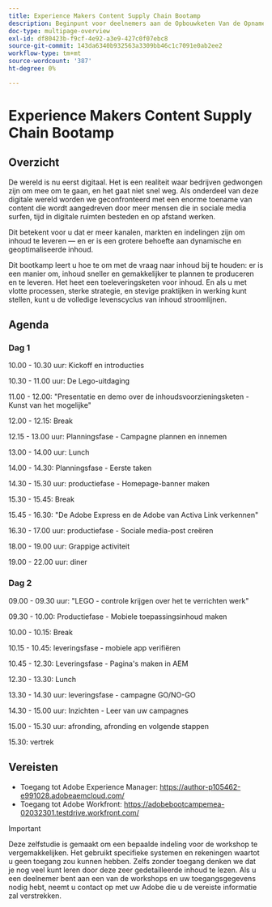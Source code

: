 ```yaml
---
title: Experience Makers Content Supply Chain Bootamp
description: Beginpunt voor deelnemers aan de Opbouwketen Van de Opname van de Inhoud van Makers
doc-type: multipage-overview
exl-id: df80423b-f9cf-4e92-a3e9-427c0f07ebc8
source-git-commit: 143da6340b932563a3309bb46c1c7091e0ab2ee2
workflow-type: tm+mt
source-wordcount: '387'
ht-degree: 0%

---
```


# Experience Makers Content Supply Chain Bootamp

## Overzicht

De wereld is nu eerst digitaal. Het is een realiteit waar bedrijven gedwongen zijn om mee om te gaan, en het gaat niet snel weg. Als onderdeel van deze digitale wereld worden we geconfronteerd met een enorme toename van content die wordt aangedreven door meer mensen die in sociale media surfen, tijd in digitale ruimten besteden en op afstand werken.

Dit betekent voor u dat er meer kanalen, markten en indelingen zijn om inhoud te leveren — en er is een grotere behoefte aan dynamische en geoptimaliseerde inhoud.

Dit bootkamp leert u hoe te om met de vraag naar inhoud bij te houden: er is een manier om, inhoud sneller en gemakkelijker te plannen te produceren en te leveren. Het heet een toeleveringsketen voor inhoud. En als u met vlotte processen, sterke strategie, en stevige praktijken in werking kunt stellen, kunt u de volledige levenscyclus van inhoud stroomlijnen.

## Agenda

### Dag 1

10.00 - 10.30 uur: Kickoff en introducties

10.30 - 11.00 uur: De Lego-uitdaging

11.00 - 12.00: &quot;Presentatie en demo over de inhoudsvoorzieningsketen - Kunst van het mogelijke&quot;

12.00 - 12.15: Break

12.15 - 13.00 uur: Planningsfase - Campagne plannen en innemen

13.00 - 14.00 uur: Lunch

14.00 - 14.30: Planningsfase - Eerste taken

14.30 - 15.30 uur: productiefase - Homepage-banner maken

15.30 - 15.45: Break

15.45 - 16.30: &quot;De Adobe Express en de Adobe van Activa Link verkennen&quot;

16.30 - 17.00 uur: productiefase - Sociale media-post creëren

18.00 - 19.00 uur: Grappige activiteit

19.00 - 22.00 uur: diner


### Dag 2

09.00 - 09.30 uur: &quot;LEGO - controle krijgen over het te verrichten werk&quot;

09.30 - 10.00: Productiefase - Mobiele toepassingsinhoud maken

10.00 - 10.15: Break

10.15 - 10.45: leveringsfase - mobiele app verifiëren

10.45 - 12.30: Leveringsfase - Pagina&#39;s maken in AEM

12.30 - 13.30: Lunch

13.30 - 14.30 uur: leveringsfase - campagne GO/NO-GO

14.30 - 15.00 uur: Inzichten - Leer van uw campagnes

15.00 - 15.30 uur: afronding, afronding en volgende stappen

15.30: vertrek

## Vereisten

- Toegang tot Adobe Experience Manager: https://author-p105462-e991028.adobeaemcloud.com/
- Toegang tot Adobe Workfront: https://adobebootcampemea-02032301.testdrive.workfront.com/


>[!IMPORTANT]
>
>Deze zelfstudie is gemaakt om een bepaalde indeling voor de workshop te vergemakkelijken. Het gebruikt specifieke systemen en rekeningen waartot u geen toegang zou kunnen hebben. Zelfs zonder toegang denken we dat je nog veel kunt leren door deze zeer gedetailleerde inhoud te lezen. Als u een deelnemer bent aan een van de workshops en uw toegangsgegevens nodig hebt, neemt u contact op met uw Adobe die u de vereiste informatie zal verstrekken.
